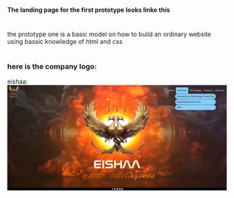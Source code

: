 #### The landing page for the first prototype looks linke this
#
the prototype one is a basic model on how to build an ordinary website using bassic knowledge of html and css 
#
### here is the company logo:
eishaa: ![alt text](https://github.com/dhanwanthkumar/eishaa-prototype1/blob/master/images/landing.png "logo - eishaa communications")
